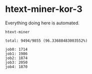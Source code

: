 # htext-miner-kor-3

Everything doing here is automated.

```
htext-miner

total: 9494/9855 (96.33688483003552%)

job0: 1714
job1: 1986
job2: 1874
job3: 2050
job4: 1870
```